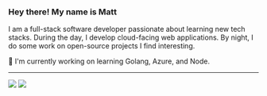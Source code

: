 ### Hey there! My name is Matt

I am a full-stack software developer passionate about learning new tech stacks. During the day, I develop cloud-facing web applications. By night, I do some work on open-source projects I find interesting.

🌱 I'm currently working on learning Golang, Azure, and Node.

---


<a href="https://www.linkedin.com/in/matthew-h-irby/" alt="LinkedIn" target="_blank"><img src="https://img.shields.io/badge/Connect-blue?logo=linkedin&style=plastic" /></a>
<a href="mailto:m@irby.io" target="_blank"><img src="https://img.shields.io/badge/Email-black?logo=microsoft&style=plastic" /></a>
